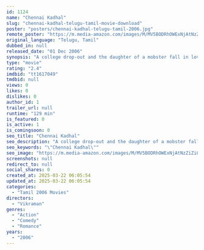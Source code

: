 ```yaml
---
id: 1124
name: "Chennai Kadhal"
slug: "chennai-kadhal-telugu-tamil-movie-download"
poster: "posters/chennai-kadhal-telugu-tamil-2006.jpg"
remote_poster: "https://m.media-amazon.com/images/M/MV5BODRhOWExNjAtNzZiZi00Zjk4LTg1ZDQtMjgyNDZlNWFjODJlXkEyXkFqcGc@._V1_SX300.jpg"
original_language: "Telugu, Tamil"
dubbed_in: null
released_date: "01 Dec 2006"
synopsis: "A college drop-out and the daughter of a mobster fall in love but must evade the girl's father, who disapproves of the union."
type: "movie"
rating: "2.4"
imdbid: "tt1617049"
tmdbid: null
views: 0
likes: 0
dislikes: 0
author_id: 1
trailer_url: null
runtime: "129 min"
is_featured: 0
is_active: 1
is_comingsoon: 0
seo_title: "Chennai Kadhal"
seo_description: "A college drop-out and the daughter of a mobster fall in love but must evade the girl's father, who disapproves of the union."
seo_keywords: "\"Chennai Kadhal\""
seo_image: "https://m.media-amazon.com/images/M/MV5BODRhOWExNjAtNzZiZi00Zjk4LTg1ZDQtMjgyNDZlNWFjODJlXkEyXkFqcGc@._V1_SX300.jpg"
screenshots: null
redirect_to: null
social_shares: 0
created_at: 2025-03-22 06:05:54
updated_at: 2025-03-22 06:05:54
categories:
  - "Tamil 2006 Movies"
directors:
  - "Vikraman"
genres:
  - "Action"
  - "Comedy"
  - "Romance"
years:
  - "2006"
---
```


